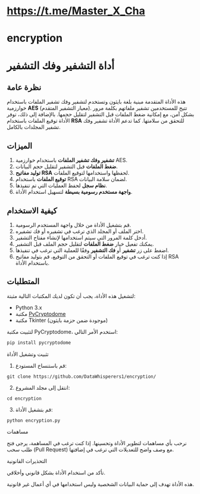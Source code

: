 # https://t.me/Master_X_Cha
# encryption 

# أداة التشفير وفك التشفير

## نظرة عامة

هذه الأداة المتقدمة مبنية بلغة بايثون وتستخدم لتشفير وفك تشفير الملفات باستخدام خوارزمية **AES** (معيار التشفير المتقدم). تتيح للمستخدمين تشفير ملفاتهم بكلمة مرور بشكل آمن، مع إمكانية ضغط الملفات قبل التشفير لتقليل حجمها. بالإضافة إلى ذلك، توفر الأداة توقيع الملفات باستخدام **RSA** للتحقق من سلامتها. كما تدعم الأداة تشفير وفك تشفير المجلدات بالكامل.

## الميزات

1. **تشفير وفك تشفير الملفات** باستخدام خوارزمية AES.
2. **ضغط الملفات** قبل التشفير لتقليل حجم البيانات.
3. **توليد مفاتيح RSA** لحفظها واستخدامها لتوقيع الملفات.
4. **توقيع الملفات** باستخدام RSA لضمان سلامة البيانات.
5. **نظام سجل** لحفظ العمليات التي تم تنفيذها.
6. **واجهة مستخدم رسومية بسيطة** لتسهيل استخدام الأداة.

## كيفية الاستخدام

1. قم بتشغيل الأداة من خلال واجهة المستخدم الرسومية.
2. اختر الملف أو المجلد الذي ترغب في تشفيره أو فك تشفيره.
3. أدخل كلمة المرور التي سيتم استخدامها لإنشاء مفتاح التشفير.
4. يمكنك تفعيل خيار **ضغط الملفات** لتقليل حجم الملف قبل التشفير.
5. اضغط على زر **تشفير** أو **فك التشفير** وفقًا للعملية التي ترغب في تنفيذها.
6. إذا كنت ترغب في توقيع الملفات أو التحقق من التوقيع، قم بتوليد مفاتيح RSA باستخدام الأداة.

## المتطلبات

لتشغيل هذه الأداة، يجب أن تكون لديك المكتبات التالية مثبتة:

- Python 3.x
- مكتبة [PyCryptodome](https://pypi.org/project/pycryptodome/)
- مكتبة Tkinter (موجودة ضمن حزمة بايثون)

لتثبيت مكتبة PyCryptodome، استخدم الأمر التالي:

```bash
pip install pycryptodome
```

تثبيت وتشغيل الأداة

1. قم باستنساخ المستودع:


```
git clone https://github.com/DataWhisperers1/encryption/
```

2. انتقل إلى مجلد المشروع:


```
cd encryption
```
3. قم بتشغيل الأداة:


```
python encryption.py
```

مساهمات

نرحب بأي مساهمات لتطوير الأداة وتحسينها. إذا كنت ترغب في المساهمة، يرجى فتح طلب سحب (Pull Request) مع وصف واضح للتعديلات التي ترغب في إضافتها.

التحذيرات القانونية

تأكد من استخدام الأداة بشكل قانوني وأخلاقي.

هذه الأداة تهدف إلى حماية البيانات الشخصية وليس استخدامها في أي أعمال غير قانونية.


